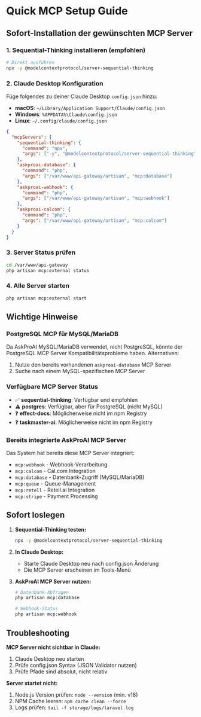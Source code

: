 # Quick MCP Setup Guide

## Sofort-Installation der gewünschten MCP Server

### 1. Sequential-Thinking installieren (empfohlen)
```bash
# Direkt ausführen
npx -y @modelcontextprotocol/server-sequential-thinking
```

### 2. Claude Desktop Konfiguration

Füge folgendes zu deiner Claude Desktop `config.json` hinzu:
- **macOS**: `~/Library/Application Support/Claude/config.json`
- **Windows**: `%APPDATA%\Claude\config.json`
- **Linux**: `~/.config/claude/config.json`

```json
{
  "mcpServers": {
    "sequential-thinking": {
      "command": "npx",
      "args": ["-y", "@modelcontextprotocol/server-sequential-thinking"]
    },
    "askproai-database": {
      "command": "php",
      "args": ["/var/www/api-gateway/artisan", "mcp:database"]
    },
    "askproai-webhook": {
      "command": "php",
      "args": ["/var/www/api-gateway/artisan", "mcp:webhook"]
    },
    "askproai-calcom": {
      "command": "php",
      "args": ["/var/www/api-gateway/artisan", "mcp:calcom"]
    }
  }
}
```

### 3. Server Status prüfen
```bash
cd /var/www/api-gateway
php artisan mcp:external status
```

### 4. Alle Server starten
```bash
php artisan mcp:external start
```

## Wichtige Hinweise

### PostgreSQL MCP für MySQL/MariaDB
Da AskProAI MySQL/MariaDB verwendet, nicht PostgreSQL, könnte der PostgreSQL MCP Server Kompatibilitätsprobleme haben. Alternativen:
1. Nutze den bereits vorhandenen `askproai-database` MCP Server
2. Suche nach einem MySQL-spezifischen MCP Server

### Verfügbare MCP Server Status
- ✅ **sequential-thinking**: Verfügbar und empfohlen
- ⚠️ **postgres**: Verfügbar, aber für PostgreSQL (nicht MySQL)
- ❓ **effect-docs**: Möglicherweise nicht im npm Registry
- ❓ **taskmaster-ai**: Möglicherweise nicht im npm Registry

### Bereits integrierte AskProAI MCP Server
Das System hat bereits diese MCP Server integriert:
- `mcp:webhook` - Webhook-Verarbeitung
- `mcp:calcom` - Cal.com Integration
- `mcp:database` - Datenbank-Zugriff (MySQL/MariaDB)
- `mcp:queue` - Queue-Management
- `mcp:retell` - Retell.ai Integration
- `mcp:stripe` - Payment Processing

## Sofort loslegen

1. **Sequential-Thinking testen:**
   ```bash
   npx -y @modelcontextprotocol/server-sequential-thinking
   ```

2. **In Claude Desktop:**
   - Starte Claude Desktop neu nach config.json Änderung
   - Die MCP Server erscheinen im Tools-Menü

3. **AskProAI MCP Server nutzen:**
   ```bash
   # Datenbank-Abfragen
   php artisan mcp:database
   
   # Webhook-Status
   php artisan mcp:webhook
   ```

## Troubleshooting

**MCP Server nicht sichtbar in Claude:**
1. Claude Desktop neu starten
2. Prüfe config.json Syntax (JSON Validator nutzen)
3. Prüfe Pfade sind absolut, nicht relativ

**Server startet nicht:**
1. Node.js Version prüfen: `node --version` (min. v18)
2. NPM Cache leeren: `npm cache clean --force`
3. Logs prüfen: `tail -f storage/logs/laravel.log`